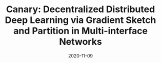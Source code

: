 ---
title: "Canary: Decentralized Distributed Deep Learning via Gradient Sketch and Partition in Multi-interface Networks"
authors:
- Qihua Zhou
- Kun Wang
- Haodong Lu
- Wenyao Xu
- Yanfei Sun
- Song Guo
date: "2020-11-09"
doi: "10.1109/TPDS.2020.3036738"

# Publication type.
# 1 = Conference paper; 2 = Journal article;
# 3 = Preprint Paper; 4 = Report; 5 = Book; 6 = Book section;
# 7 = Thesis; 8 = Patent
publication_types: ["2"]

# Publication name and optional abbreviated publication name.
publication: "* IEEE Transactions on Parallel and Distributed Systems *"
publication_short: "TPDS (CCF-A)"

url_pdf: https://ieeexplore.ieee.org/abstract/document/9252115?casa_token=vfoWQliZnsEAAAAA:H6zXnvFbz_TEYgZ_ZmLFZtBwgzh_X8kHwDtOHxyBDANkVp8B5DRMz7BAkQl3pXR5p7QTd3aMQYI
# url_code: ''
# url_dataset: ''
# url_poster: ''
# url_project: ''
# url_slides: ''
# url_video: ''

---